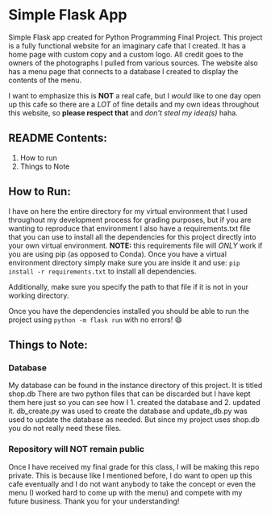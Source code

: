 # Simple Flask App

Simple Flask app created for Python Programming Final Project. This project is a fully functional website for an imaginary cafe that I created. It has a home page with custom copy and a custom logo. All credit goes to the owners of the photographs I pulled from various sources. The website also has a menu page that connects to a database I created to display the contents of the menu.

I want to emphasize this is **NOT** a real cafe, but I *would* like to one day open up this cafe so there are a *LOT* of fine details and my own ideas throughout this website, so **please respect that** and *don't steal my idea(s)* haha.

## README Contents:
1. How to run
2. Things to Note

## How to Run:
I have on here the entire directory for my virtual environment that I used throughout my development process for grading purposes, but if you are wanting to reproduce that environment I also have a requirements.txt file that you can use to install all the dependencies for this project directly into your own virtual environment. 
**NOTE:** this requirements file will *ONLY* work if you are using pip (as opposed to Conda). Once you have a virtual environment directory simply make sure you are inside it and use: 
`pip install -r requirements.txt` to install all dependencies.

Additionally, make sure you specify the path to that file if it is not in your working directory.

Once you have the dependencies installed you should be able to run the project using `python -m flask run` with no errors! :smile:

## Things to Note:
### Database
My database can be found in the instance directory of this project. It is titled shop.db 
There are two python files that can be discarded but I have kept them here just so you can see how I 1. created the database and 2. updated it. 
db_create.py was used to create the database and update_db.py was used to update the database as needed. 
But since my project uses shop.db you do not really need these files.

### Repository will NOT remain public
Once I have received my final grade for this class, I will be making this repo private. This is because like I mentioned before, I do want to open up this cafe eventually and I do not want anybody to take the concept or even the menu (I worked hard to come up with the menu) and compete with my future business. Thank you for your understanding!
